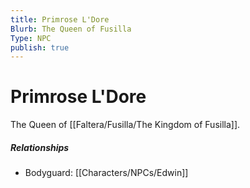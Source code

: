 ```yaml
---
title: Primrose L'Dore
Blurb: The Queen of Fusilla
Type: NPC
publish: true
---
```


# Primrose L'Dore

The Queen of [[Faltera/Fusilla/The Kingdom of Fusilla]]. 

##### Relationships
- Bodyguard: [[Characters/NPCs/Edwin]]
